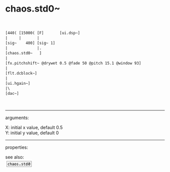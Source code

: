 # chaos.std0~

```


[440( [15000( [F]       [ui.dsp~]
|     |       |
[sig~    400] [sig~ 1]
|             |.
[chaos.std0~   ]
|
[fx.pitchshift~ @drywet 0.5 @fade 50 @pitch 15.1 @window 93]
|
[flt.dcblock~]
|
[ui.hgain~]
|\
[dac~]

            
```
---
arguments:

X: initial x value, default 0.5<br>
Y: initial y value, default 0<br>

---
properties:


see also:<br>
![chaos.std0](img/object_chaos.std0.png)
